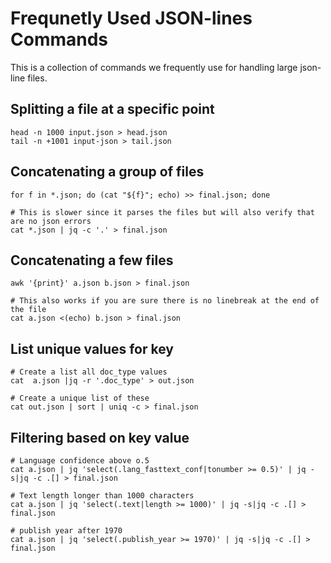 # Frequnetly Used JSON-lines Commands
This is a collection of commands we frequently use for handling large json-line files.

## Splitting a file at a specific point
```
head -n 1000 input.json > head.json
tail -n +1001 input-json > tail.json
```

## Concatenating a group of files
```
for f in *.json; do (cat "${f}"; echo) >> final.json; done

# This is slower since it parses the files but will also verify that are no json errors
cat *.json | jq -c '.' > final.json
```

## Concatenating a few files
```
awk '{print}' a.json b.json > final.json

# This also works if you are sure there is no linebreak at the end of the file
cat a.json <(echo) b.json > final.json
```

## List unique values for key
```
# Create a list all doc_type values
cat  a.json |jq -r '.doc_type' > out.json

# Create a unique list of these
cat out.json | sort | uniq -c > final.json
```

## Filtering based on key value
```
# Language confidence above o.5
cat a.json | jq 'select(.lang_fasttext_conf|tonumber >= 0.5)' | jq -s|jq -c .[] > final.json

# Text length longer than 1000 characters
cat a.json | jq 'select(.text|length >= 1000)' | jq -s|jq -c .[] > final.json

# publish year after 1970
cat a.json | jq 'select(.publish_year >= 1970)' | jq -s|jq -c .[] > final.json
```






